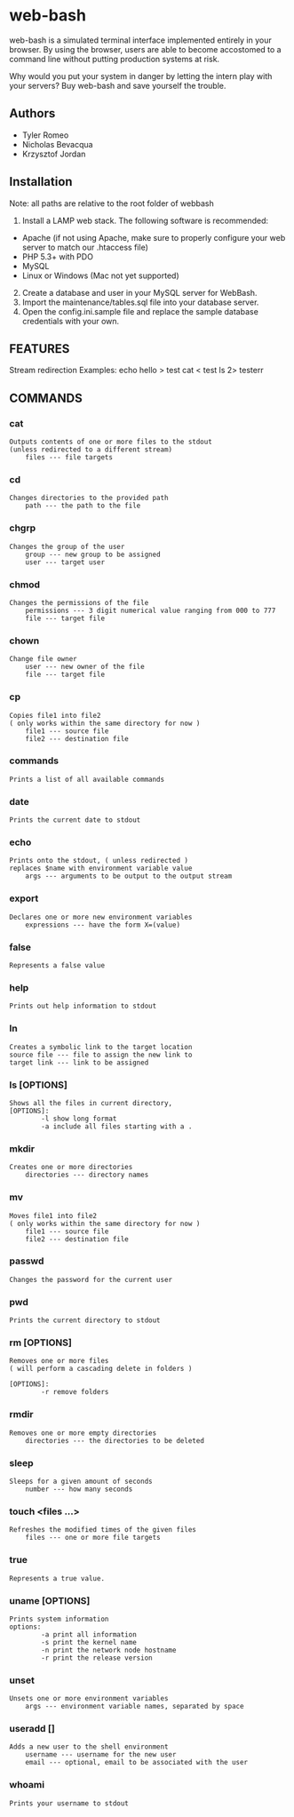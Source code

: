 web-bash
========

web-bash is a simulated terminal interface implemented entirely in your browser. By using the browser, users are able to become accostomed to a command line without putting production systems at risk.

Why would you put your system in danger by letting the intern play with your servers? Buy web-bash and save yourself the trouble.

Authors
-------
* Tyler Romeo
* Nicholas Bevacqua
* Krzysztof Jordan

## Installation
Note: all paths are relative to the root folder of webbash

1. Install a LAMP web stack. The following software is recommended:
 + Apache (if not using Apache, make sure to properly configure your web server to match our .htaccess file)
 + PHP 5.3+ with PDO
 + MySQL
 + Linux or Windows (Mac not yet supported)
2. Create a database and user in your MySQL server for WebBash.
3. Import the maintenance/tables.sql file into your database server.
4. Open the config.ini.sample file and replace the sample database credentials with your own.

## FEATURES

Stream redirection
Examples:
	echo hello > test
	cat < test
	ls 2> testerr

## COMMANDS

### cat <files>
	Outputs contents of one or more files to the stdout 
	(unless redirected to a different stream)
		files --- file targets

### cd <path>
	Changes directories to the provided path
		path --- the path to the file


### chgrp <group> <user> 
	Changes the group of the user
		group --- new group to be assigned
		user --- target user

### chmod <permissions> <file>
	Changes the permissions of the file
		permissions --- 3 digit numerical value ranging from 000 to 777
		file --- target file


### chown <user> <file>
	Change file owner
		user --- new owner of the file
		file --- target file


### cp <file1> <file2>
	Copies file1 into file2 
	( only works within the same directory for now )
		file1 --- source file
		file2 --- destination file

### commands
	Prints a list of all available commands

### date
	Prints the current date to stdout

### echo <args>
	Prints onto the stdout, ( unless redirected ) 
	replaces $name with environment variable value
		args --- arguments to be output to the output stream

### export <expressions>
	Declares one or more new environment variables
		expressions --- have the form X=(value)

### false
	Represents a false value	

### help
	Prints out help information to stdout

### ln <source file> <target link>
	Creates a symbolic link to the target location
	source file --- file to assign the new link to
	target link --- link to be assigned


### ls [OPTIONS]
	Shows all the files in current directory,
	[OPTIONS]: 
			-l show long format
			-a include all files starting with a .


### mkdir <directories>
	Creates one or more directories
		directories --- directory names

### mv <file1> <file2>
	Moves file1 into file2
	( only works within the same directory for now )
		file1 --- source file 
		file2 --- destination file

### passwd
	Changes the password for the current user

### pwd
	Prints the current directory to stdout

### rm [OPTIONS] <files>
	Removes one or more files 
	( will perform a cascading delete in folders )

	[OPTIONS]:
			-r remove folders

### rmdir <directories>
	Removes one or more empty directories
		directories --- the directories to be deleted

### sleep <number>
	Sleeps for a given amount of seconds
		number --- how many seconds

### touch <files ...>
	Refreshes the modified times of the given files
		files --- one or more file targets

### true
	Represents a true value.

### uname [OPTIONS]
	Prints system information
	options: 
			-a print all information
			-s print the kernel name
			-n print the network node hostname
			-r print the release version

### unset <args>
	Unsets one or more environment variables
		args --- environment variable names, separated by space

### useradd <username> [<email>] 
	Adds a new user to the shell environment
		username --- username for the new user
		email --- optional, email to be associated with the user

### whoami
	Prints your username to stdout
